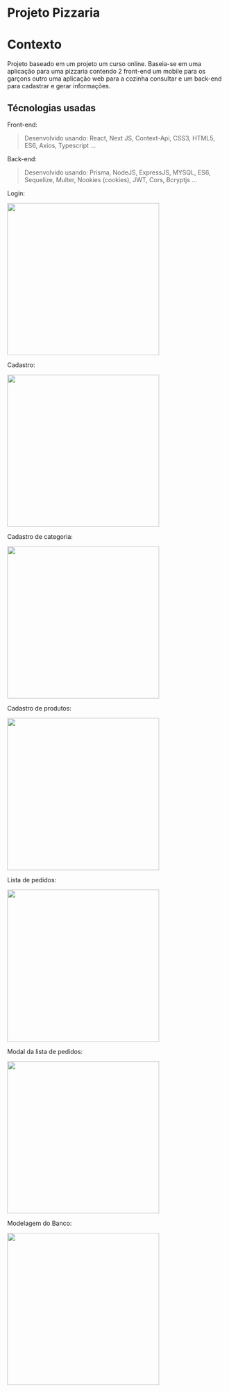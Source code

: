 # Projeto Pizzaria

# Contexto
Projeto baseado em um projeto um curso online. Baseia-se em uma aplicação para uma pizzaria contendo 2 front-end um mobile para os garçons outro uma aplicação web para a cozinha consultar e um back-end para cadastrar e gerar informações.
## Técnologias usadas

Front-end:
> Desenvolvido usando: React, Next JS, Context-Api, CSS3, HTML5, ES6, Axios, Typescript ...

Back-end:
> Desenvolvido usando: Prisma, NodeJS, ExpressJS, MYSQL, ES6, Sequelize, Multer, Nookies (cookies), JWT, Cors, Bcryptjs ...


<p>Login:</p>
<img height="350" src="https://user-images.githubusercontent.com/85464159/184934143-22861406-1d0a-430e-a96e-f257122f0685.png"></img>
<p>Cadastro:</p>
<img height="350" src="https://user-images.githubusercontent.com/85464159/184934619-2de0cb24-db67-494f-ac75-0f22ecf3f303.png"></img>
<p>Cadastro de categoria:</p>
<img height="350" src="https://user-images.githubusercontent.com/85464159/184934927-9de7e170-cf80-4644-9c0d-250a20727946.png"></img>
<p>Cadastro de produtos:</p>
<img height="350" src="https://user-images.githubusercontent.com/85464159/184935349-ba1dffd2-f0f3-41dd-9c43-7f1ec04867c3.png"></img>
<p>Lista de pedidos:</p>
<img height="350" src="https://user-images.githubusercontent.com/85464159/184935460-08fb7ce8-baf2-4999-aa9c-2949fdf17708.png"></img>
<p>Modal da lista de pedidos:</p>
<img height="350" src="https://user-images.githubusercontent.com/85464159/184935548-508d5bbb-3e02-4eb2-b75e-13701a14f66b.png"></img>
<p>Modelagem do Banco:</p>
<img height="350" src="https://user-images.githubusercontent.com/85464159/184936327-3d9428bd-5a55-4865-8f61-590409cab10e.png"></img>
